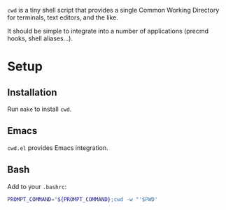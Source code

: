 `cwd` is a tiny shell script that provides a single Common Working Directory
for terminals, text editors, and the like.

It should be simple to integrate into a number of applications (precmd hooks,
shell aliases...).

# Setup

## Installation
Run `make` to install `cwd`.

## Emacs
`cwd.el` provides Emacs integration.

## Bash
Add to your `.bashrc`:
``` bash
PROMPT_COMMAND="${PROMPT_COMMAND};cwd -w "'$PWD'
```
